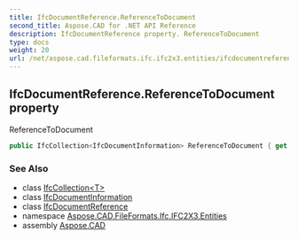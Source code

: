 ```yaml
---
title: IfcDocumentReference.ReferenceToDocument
second_title: Aspose.CAD for .NET API Reference
description: IfcDocumentReference property. ReferenceToDocument
type: docs
weight: 20
url: /net/aspose.cad.fileformats.ifc.ifc2x3.entities/ifcdocumentreference/referencetodocument/
---
```

## IfcDocumentReference.ReferenceToDocument property

ReferenceToDocument

```csharp
public IfcCollection<IfcDocumentInformation> ReferenceToDocument { get; }
```

### See Also

* class [IfcCollection&lt;T&gt;](../../../aspose.cad.fileformats.ifc/ifccollection-1/)
* class [IfcDocumentInformation](../../ifcdocumentinformation/)
* class [IfcDocumentReference](../)
* namespace [Aspose.CAD.FileFormats.Ifc.IFC2X3.Entities](../../ifcdocumentreference/)
* assembly [Aspose.CAD](../../../)


